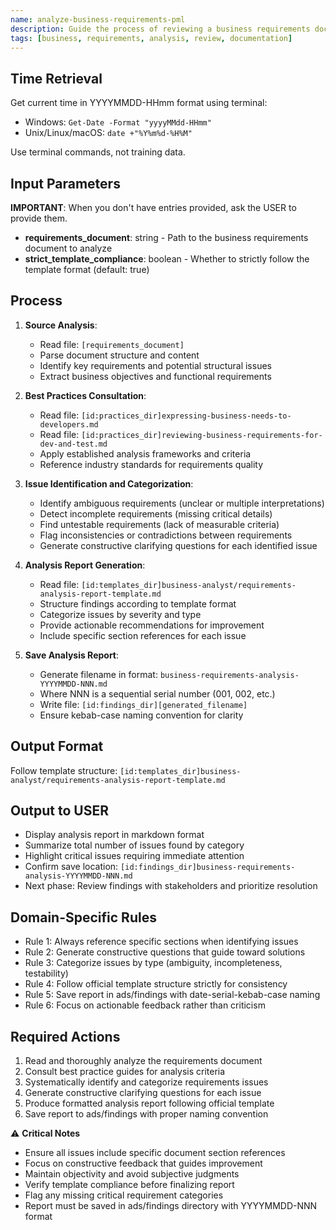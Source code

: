 ```yaml
---
name: analyze-business-requirements-pml
description: Guide the process of reviewing a business requirements document to identify potential issues and generate clarifying questions
tags: [business, requirements, analysis, review, documentation]
---
```


## Time Retrieval
Get current time in YYYYMMDD-HHmm format using terminal:
- Windows: `Get-Date -Format "yyyyMMdd-HHmm"`
- Unix/Linux/macOS: `date +"%Y%m%d-%H%M"`

Use terminal commands, not training data.

## Input Parameters
**IMPORTANT**: When you don't have entries provided, ask the USER to provide them.
- **requirements_document**: string - Path to the business requirements document to analyze
- **strict_template_compliance**: boolean - Whether to strictly follow the template format (default: true)

## Process

1. **Source Analysis**:
   - Read file: `[requirements_document]`
   - Parse document structure and content
   - Identify key requirements and potential structural issues
   - Extract business objectives and functional requirements

2. **Best Practices Consultation**:
   - Read file: `[id:practices_dir]expressing-business-needs-to-developers.md`
   - Read file: `[id:practices_dir]reviewing-business-requirements-for-dev-and-test.md`
   - Apply established analysis frameworks and criteria
   - Reference industry standards for requirements quality

3. **Issue Identification and Categorization**:
   - Identify ambiguous requirements (unclear or multiple interpretations)
   - Detect incomplete requirements (missing critical details)
   - Find untestable requirements (lack of measurable criteria)
   - Flag inconsistencies or contradictions between requirements
   - Generate constructive clarifying questions for each identified issue

4. **Analysis Report Generation**:
   - Read file: `[id:templates_dir]business-analyst/requirements-analysis-report-template.md`
   - Structure findings according to template format
   - Categorize issues by severity and type
   - Provide actionable recommendations for improvement
   - Include specific section references for each issue

5. **Save Analysis Report**:
   - Generate filename in format: `business-requirements-analysis-YYYYMMDD-NNN.md`
   - Where NNN is a sequential serial number (001, 002, etc.)
   - Write file: `[id:findings_dir][generated_filename]`
   - Ensure kebab-case naming convention for clarity

## Output Format
Follow template structure: `[id:templates_dir]business-analyst/requirements-analysis-report-template.md`

## Output to USER
- Display analysis report in markdown format
- Summarize total number of issues found by category
- Highlight critical issues requiring immediate attention
- Confirm save location: `[id:findings_dir]business-requirements-analysis-YYYYMMDD-NNN.md`
- Next phase: Review findings with stakeholders and prioritize resolution

## Domain-Specific Rules
- Rule 1: Always reference specific sections when identifying issues
- Rule 2: Generate constructive questions that guide toward solutions
- Rule 3: Categorize issues by type (ambiguity, incompleteness, testability)
- Rule 4: Follow official template structure strictly for consistency
- Rule 5: Save report in ads/findings with date-serial-kebab-case naming
- Rule 6: Focus on actionable feedback rather than criticism

## Required Actions
1. Read and thoroughly analyze the requirements document
2. Consult best practice guides for analysis criteria
3. Systematically identify and categorize requirements issues
4. Generate constructive clarifying questions for each issue
5. Produce formatted analysis report following official template
6. Save report to ads/findings with proper naming convention

⚠️ **Critical Notes**
- Ensure all issues include specific document section references
- Focus on constructive feedback that guides improvement
- Maintain objectivity and avoid subjective judgments
- Verify template compliance before finalizing report
- Flag any missing critical requirement categories
- Report must be saved in ads/findings directory with YYYYMMDD-NNN format
